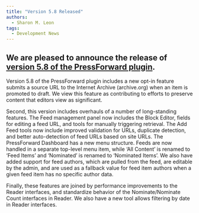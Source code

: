 ```yaml
---
title: "Version 5.8 Released"
authors:
  - Sharon M. Leon
tags:
  - Development News
---
```


We are pleased to announce the release of [version 5.8 of the PressForward plugin](https://wordpress.org/plugins/pressforward/). 
---

Version 5.8 of the PressForward plugin includes a new opt-in feature submits a source URL to the Internet Archive (archive.org) when an item is promoted to draft. We view this feature as contributing to efforts to preserve content that editors view as significant. 

Second, this version includes overhauls of a number of long-standing features. The Feed management panel now includes the Block Editor, fields for editing a feed URL, and tools for manually triggering retrieval. The Add Feed tools now include improved validation for URLs, duplicate detection, and better auto-detection of feed URLs based on site URLs. The PressForward Dashboard has a new menu structure. Feeds are now handled in a separate top-level menu item, while ‘All Content’ is renamed to ‘Feed Items’ and ‘Nominated’ is renamed to ‘Nominated Items’. We also have added support for feed authors, which are pulled from the feed, are editable by the admin, and are used as a fallback value for feed item authors when a given feed item has no specific author data. 

Finally, these features are joined by performance improvements to the Reader interfaces, and standardize behavior of the Nominate/Nominate Count interfaces in Reader. We also have a new tool allows filtering by date in Reader interfaces.


